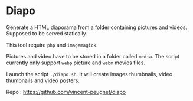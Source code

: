 Diapo
=====

Generate a HTML diaporama from a folder containing pictures and videos. Supposed to be served statically.

This tool require `php` and `imagemagick`.

Pictures and video have to be stored in a folder called `media`. The script currently only support `webp` picture and `webm` movies files.

Launch the script `./diapo.sh`. It will create images thumbnails, video thumbnails and video posters.

Repo : <https://github.com/vincent-peugnet/diapo>
